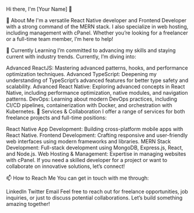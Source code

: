 Hi there, I'm [Your Name] 👋


👀 About Me
I'm a versatile React Native developer and Frontend Developer with a strong command of the MERN stack. I also specialize in web hosting, including management with cPanel. Whether you’re looking for a freelancer or a full-time team member, I’m here to help!

🌱 Currently Learning
I’m committed to advancing my skills and staying current with industry trends. Currently, I’m diving into:

Advanced ReactJS: Mastering advanced patterns, hooks, and performance optimization techniques.
Advanced TypeScript: Deepening my understanding of TypeScript’s advanced features for better type safety and scalability.
Advanced React Native: Exploring advanced concepts in React Native, including performance optimization, native modules, and navigation patterns.
DevOps: Learning about modern DevOps practices, including CI/CD pipelines, containerization with Docker, and orchestration with Kubernetes.
💞️ Services & Collaboration
I offer a range of services for both freelance projects and full-time positions:

React Native App Development: Building cross-platform mobile apps with React Native.
Frontend Development: Crafting responsive and user-friendly web interfaces using modern frameworks and libraries.
MERN Stack Development: Full-stack development using MongoDB, Express.js, React, and Node.js.
Web Hosting & Management: Expertise in managing websites with cPanel.
If you need a skilled developer for a project or want to collaborate on innovative solutions, let’s connect!

📫 How to Reach Me
You can get in touch with me through:

LinkedIn
Twitter
Email
Feel free to reach out for freelance opportunities, job inquiries, or just to discuss potential collaborations. Let’s build something amazing together!
